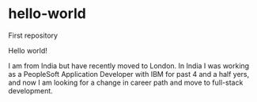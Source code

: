# hello-world
First repository

Hello world!

I am from India but have recently moved to London. In India I was working as a PeopleSoft Application Developer with IBM for past 4 and a half yers, and now I am looking for a change in career path and move to full-stack development.
